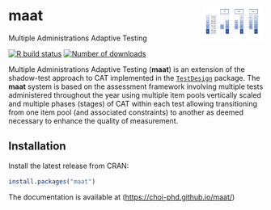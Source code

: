 
# maat <img src="man/figures/maat_Fig.png" align="right" width="120px"/>

Multiple Administrations Adaptive Testing

<!-- badges: start -->

[![R build
status](https://github.com/choi-phd/maat/actions/workflows/r.yml/badge.svg)](https://github.com/choi-phd/maat/actions)
[![Number of
downloads](https://cranlogs.r-pkg.org/badges/grand-total/maat?color=lightgrey)](https://cran.r-project.org/package=maat)
<!-- badges: end -->

Multiple Administrations Adaptive Testing (**maat**) is an extension of
the shadow-test approach to CAT implemented in the
[`TestDesign`](https://github.com/choi-phd/TestDesign) package. The
**maat** system is based on the assessment framework involving multiple
tests administered throughout the year using multiple item pools
vertically scaled and multiple phases (stages) of CAT within each test
allowing transitioning from one item pool (and associated constraints)
to another as deemed necessary to enhance the quality of measurement.

## Installation

Install the latest release from CRAN:

``` r
install.packages("maat")
```

The documentation is available at (<https://choi-phd.github.io/maat/>)
